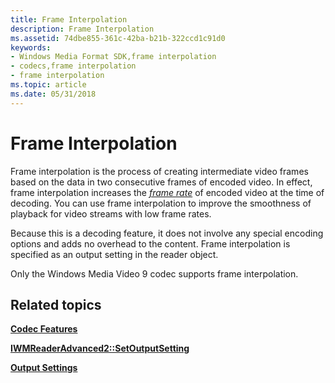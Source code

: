 ```yaml
---
title: Frame Interpolation
description: Frame Interpolation
ms.assetid: 74dbe855-361c-42ba-b21b-322ccd1c91d0
keywords:
- Windows Media Format SDK,frame interpolation
- codecs,frame interpolation
- frame interpolation
ms.topic: article
ms.date: 05/31/2018
---
```


# Frame Interpolation

Frame interpolation is the process of creating intermediate video frames based on the data in two consecutive frames of encoded video. In effect, frame interpolation increases the [*frame rate*](wmformat-glossary.md) of encoded video at the time of decoding. You can use frame interpolation to improve the smoothness of playback for video streams with low frame rates.

Because this is a decoding feature, it does not involve any special encoding options and adds no overhead to the content. Frame interpolation is specified as an output setting in the reader object.

Only the Windows Media Video 9 codec supports frame interpolation.

## Related topics

<dl> <dt>

[**Codec Features**](codec-features.md)
</dt> <dt>

[**IWMReaderAdvanced2::SetOutputSetting**](/windows/desktop/api/Wmsdkidl/nf-wmsdkidl-iwmreaderadvanced2-setoutputsetting)
</dt> <dt>

[**Output Settings**](output-settings.md)
</dt> </dl>

 

 




